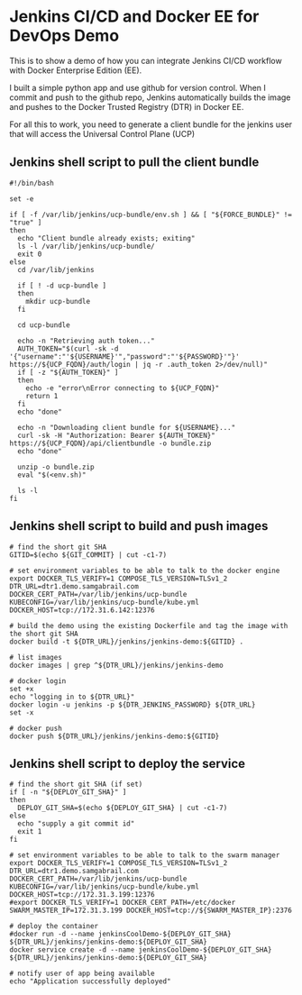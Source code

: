 # Jenkins CI/CD and Docker EE for DevOps Demo
This is to show a demo of how you can integrate Jenkins CI/CD workflow with Docker Enterprise Edition (EE).

I built a simple python app and use github for version control. When I commit and push to the github repo, Jenkins automatically builds the image and pushes to the Docker Trusted Registry (DTR) in Docker EE.

For all this to work, you need to generate a client bundle for the jenkins user that will access the Universal Control Plane (UCP) 

## Jenkins shell script to pull the client bundle

```
#!/bin/bash

set -e

if [ -f /var/lib/jenkins/ucp-bundle/env.sh ] && [ "${FORCE_BUNDLE}" != "true" ]
then
  echo "Client bundle already exists; exiting"
  ls -l /var/lib/jenkins/ucp-bundle/
  exit 0
else
  cd /var/lib/jenkins

  if [ ! -d ucp-bundle ]
  then
    mkdir ucp-bundle
  fi

  cd ucp-bundle

  echo -n "Retrieving auth token..."
  AUTH_TOKEN="$(curl -sk -d '{"username":"'${USERNAME}'","password":"'${PASSWORD}'"}' https://${UCP_FQDN}/auth/login | jq -r .auth_token 2>/dev/null)"
  if [ -z "${AUTH_TOKEN}" ]
  then
    echo -e "error\nError connecting to ${UCP_FQDN}"
    return 1
  fi
  echo "done"

  echo -n "Downloading client bundle for ${USERNAME}..."
  curl -sk -H "Authorization: Bearer ${AUTH_TOKEN}" https://${UCP_FQDN}/api/clientbundle -o bundle.zip
  echo "done"

  unzip -o bundle.zip
  eval "$(<env.sh)"

  ls -l
fi
```


## Jenkins shell script to build and push images
```
# find the short git SHA
GITID=$(echo ${GIT_COMMIT} | cut -c1-7)

# set environment variables to be able to talk to the docker engine
export DOCKER_TLS_VERIFY=1 COMPOSE_TLS_VERSION=TLSv1_2 DTR_URL=dtr1.demo.samgabrail.com DOCKER_CERT_PATH=/var/lib/jenkins/ucp-bundle KUBECONFIG=/var/lib/jenkins/ucp-bundle/kube.yml DOCKER_HOST=tcp://172.31.6.142:12376

# build the demo using the existing Dockerfile and tag the image with the short git SHA
docker build -t ${DTR_URL}/jenkins/jenkins-demo:${GITID} .

# list images
docker images | grep ^${DTR_URL}/jenkins/jenkins-demo

# docker login
set +x
echo "logging in to ${DTR_URL}"
docker login -u jenkins -p ${DTR_JENKINS_PASSWORD} ${DTR_URL}
set -x

# docker push
docker push ${DTR_URL}/jenkins/jenkins-demo:${GITID}
```

## Jenkins shell script to deploy the service
```
# find the short git SHA (if set)
if [ -n "${DEPLOY_GIT_SHA}" ]
then
  DEPLOY_GIT_SHA=$(echo ${DEPLOY_GIT_SHA} | cut -c1-7)
else
  echo "supply a git commit id"
  exit 1
fi

# set environment variables to be able to talk to the swarm manager
export DOCKER_TLS_VERIFY=1 COMPOSE_TLS_VERSION=TLSv1_2 DTR_URL=dtr1.demo.samgabrail.com DOCKER_CERT_PATH=/var/lib/jenkins/ucp-bundle KUBECONFIG=/var/lib/jenkins/ucp-bundle/kube.yml DOCKER_HOST=tcp://172.31.3.199:12376
#export DOCKER_TLS_VERIFY=1 DOCKER_CERT_PATH=/etc/docker SWARM_MASTER_IP=172.31.3.199 DOCKER_HOST=tcp://${SWARM_MASTER_IP}:2376

# deploy the container
#docker run -d --name jenkinsCoolDemo-${DEPLOY_GIT_SHA} ${DTR_URL}/jenkins/jenkins-demo:${DEPLOY_GIT_SHA}
docker service create -d --name jenkinsCoolDemo-${DEPLOY_GIT_SHA} ${DTR_URL}/jenkins/jenkins-demo:${DEPLOY_GIT_SHA}

# notify user of app being available
echo "Application successfully deployed"
```


